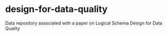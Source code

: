 # design-for-data-quality
Data repository associated with a paper on Logical Schema Design for Data Quality
